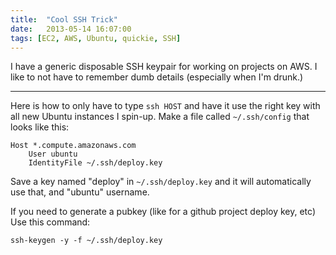 ```yaml
---
title:  "Cool SSH Trick"
date:   2013-05-14 16:07:00
tags: [EC2, AWS, Ubuntu, quickie, SSH]
---
```


I have a generic disposable SSH keypair for working on projects on AWS.  I like to not have to remember dumb details (especially when I'm drunk.)

---

Here is how to only have to type `ssh HOST` and have it use the right key with all new Ubuntu instances I spin-up. Make a file called `~/.ssh/config` that looks like this:

    Host *.compute.amazonaws.com
        User ubuntu
        IdentityFile ~/.ssh/deploy.key

Save a key named "deploy" in `~/.ssh/deploy.key` and it will automatically use that, and "ubuntu" username.

If you need to generate a pubkey (like for a github project deploy key, etc) Use this command:

`ssh-keygen -y -f ~/.ssh/deploy.key`
